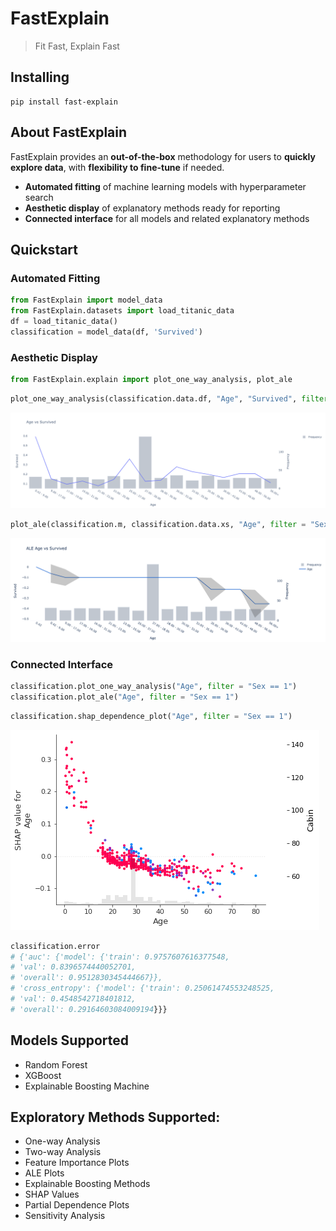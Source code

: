 # FastExplain
> Fit Fast, Explain Fast

## Installing
```
pip install fast-explain
``` 
## About FastExplain
FastExplain provides an **out-of-the-box** methodology for users to **quickly explore data**, with **flexibility to fine-tune** if needed.
- **Automated fitting** of machine learning models with hyperparameter search
- **Aesthetic display** of explanatory methods ready for reporting
- **Connected interface** for all models and related explanatory methods

## Quickstart
### Automated Fitting
``` python
from FastExplain import model_data
from FastExplain.datasets import load_titanic_data
df = load_titanic_data()
classification = model_data(df, 'Survived')
``` 
### Aesthetic Display
``` python
from FastExplain.explain import plot_one_way_analysis, plot_ale
```
``` python
plot_one_way_analysis(classification.data.df, "Age", "Survived", filter = "Sex == 1")
```
<img alt="One Way" src="images/one_way.png">

``` python
plot_ale(classification.m, classification.data.xs, "Age", filter = "Sex == 1", dep_name = "Survived")
```
<img alt="ALE" src="images/ALE.png">

### Connected Interface
``` python
classification.plot_one_way_analysis("Age", filter = "Sex == 1")
classification.plot_ale("Age", filter = "Sex == 1")
```

``` python
classification.shap_dependence_plot("Age", filter = "Sex == 1")
```
<img alt="SHAP" src="images/shap.png">

``` python
classification.error
# {'auc': {'model': {'train': 0.9757607616377548,
# 'val': 0.8396574440052701,
# 'overall': 0.9512830345444667}},
# 'cross_entropy': {'model': {'train': 0.25061474553248525,
# 'val': 0.4548542718401812,
# 'overall': 0.29164603084009194}}}
``` 

## Models Supported
- Random Forest
- XGBoost
- Explainable Boosting Machine

## Exploratory Methods Supported:
- One-way Analysis
- Two-way Analysis
- Feature Importance Plots
- ALE Plots
- Explainable Boosting Methods
- SHAP Values
- Partial Dependence Plots
- Sensitivity Analysis
























